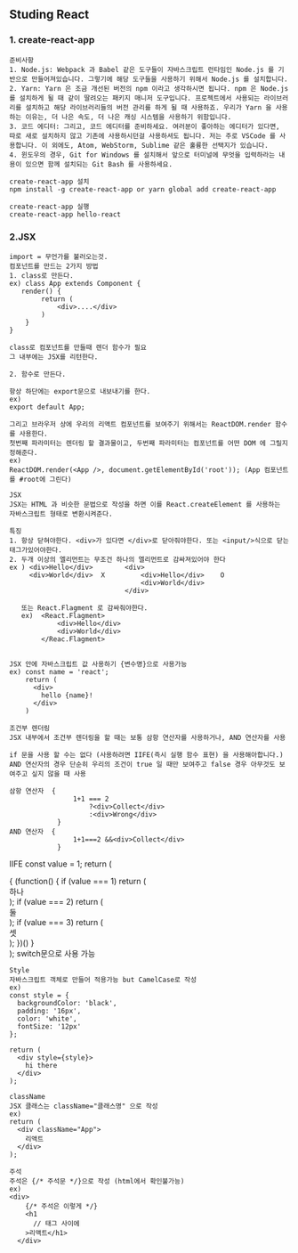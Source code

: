 ## Studing React

### 1. create-react-app

    준비사항
    1. Node.js: Webpack 과 Babel 같은 도구들이 자바스크립트 런타임인 Node.js 를 기반으로 만들어져있습니다. 그렇기에 해당 도구들을 사용하기 위해서 Node.js 를 설치합니다.
    2. Yarn: Yarn 은 조금 개선된 버전의 npm 이라고 생각하시면 됩니다. npm 은 Node.js 를 설치하게 될 때 같이 딸려오는 패키지 매니저 도구입니다. 프로젝트에서 사용되는 라이브러리를 설치하고 해당 라이브러리들의 버전 관리를 하게 될 때 사용하죠. 우리가 Yarn 을 사용하는 이유는, 더 나은 속도, 더 나은 캐싱 시스템을 사용하기 위함입니다.
    3. 코드 에디터: 그리고, 코드 에디터를 준비하세요. 여러분이 좋아하는 에디터가 있다면, 따로 새로 설치하지 않고 기존에 사용하시던걸 사용하셔도 됩니다. 저는 주로 VSCode 를 사용합니다. 이 외에도, Atom, WebStorm, Sublime 같은 훌륭한 선택지가 있습니다.
    4. 윈도우의 경우, Git for Windows 를 설치해서 앞으로 터미널에 무엇을 입력하라는 내용이 있으면 함께 설치되는 Git Bash 를 사용하세요.
    
    create-react-app 설치
    npm install -g create-react-app or yarn global add create-react-app
    
    create-react-app 실행
    create-react-app hello-react


### 2.JSX
    import = 무언가를 불러오는것.
    컴포넌트를 만드는 2가지 방법
    1. class로 만든다. 
    ex) class App extends Component {
       render() {
            return (
                <div>....</div>
            )
        }
    }
    
    class로 컴포넌트를 만들때 렌더 함수가 필요
    그 내부에는 JSX를 리턴한다.
    
    2. 함수로 만든다.
    
    항상 하단에는 export문으로 내보내기를 한다.
    ex)
    export default App;
    
    그리고 브라우저 상에 우리의 리액트 컴포넌트를 보여주기 위해서는 ReactDOM.render 함수를 사용한다. 
    첫번째 파라미터는 렌더링 할 결과물이고, 두번째 파라미터는 컴포넌트를 어떤 DOM 에 그릴지 정해준다.
    ex)
    ReactDOM.render(<App />, document.getElementById('root')); (App 컴포넌트를 #root에 그린다)
    
    JSX
    JSX는 HTML 과 비슷한 문법으로 작성을 하면 이를 React.createElement 를 사용하는 자바스크립트 형태로 변환시켜준다.
    
    특징
    1. 항상 닫혀야한다. <div>가 있다면 </div>로 닫아줘야한다. 또는 <input/>식으로 닫는 태그가있어야한다.
    2. 두개 이상의 엘리먼트는 무조건 하나의 엘리먼트로 감싸져있어야 한다
    ex ) <div>Hello</div>        <div>
         <div>World</div>  X         <div>Hello</div>    O
                                     <div>World</div>   
                                 </div>
    
       또는 React.Flagment 로 감싸줘야한다.
       ex)  <React.Flagment>
                <div>Hello</div>
                <div>World</div>
            </Reac.Flagment>
    
    
    JSX 안에 자바스크립트 값 사용하기 {변수명}으로 사용가능
    ex) const name = 'react';
        return (
          <div>
            hello {name}!
          </div>
        )  
    
    조건부 렌더링
    JSX 내부에서 조건부 렌더링을 할 때는 보통 삼항 연산자를 사용하거나, AND 연산자를 사용
    
    if 문을 사용 할 수는 없다 (사용하려면 IIFE(즉시 실행 함수 표현) 을 사용해아합니다.)
    AND 연산자의 경우 단순히 우리의 조건이 true 일 때만 보여주고 false 경우 아무것도 보여주고 싶지 않을 때 사용
    
    삼항 연산자  {
                    1+1 === 2 
                        ?<div>Collect</div> 
                        :<div>Wrong</div>
                }
    AND 연산자  {
                    1+1===2 &&<div>Collect</div>
                }
                
   IIFE const value = 1;
        return (
          <div>
            {
              (function() {
                if (value === 1) return (<div>하나</div>);
                if (value === 2) return (<div>둘</div>);
                if (value === 3) return (<div>셋</div>);
              })()
            }
          </div>
        );
    switch문으로 사용 가능    
    
    Style
    자바스크립트 객체로 만들어 적용가능 but CamelCase로 작성
    ex)
    const style = {
      backgroundColor: 'black',
      padding: '16px',
      color: 'white',
      fontSize: '12px'
    };

    return (
      <div style={style}>
        hi there
      </div>
    );
    
    className
    JSX 클래스는 className="클래스명" 으로 작성
    ex)
    return (
      <div className="App">
        리액트
      </div>
    );
    
    주석
    주석은 {/* 주석문 */}으로 작성 (html에서 확인불가능)
    ex)
    <div>
        {/* 주석은 이렇게 */}
        <h1
          // 태그 사이에
        >리액트</h1>
      </div>
   
